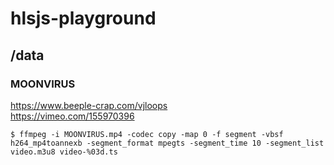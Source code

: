 # hlsjs-playground

## /data

### MOONVIRUS

https://www.beeple-crap.com/vjloops  
https://vimeo.com/155970396  

```shell
$ ffmpeg -i MOONVIRUS.mp4 -codec copy -map 0 -f segment -vbsf h264_mp4toannexb -segment_format mpegts -segment_time 10 -segment_list video.m3u8 video-%03d.ts
```
